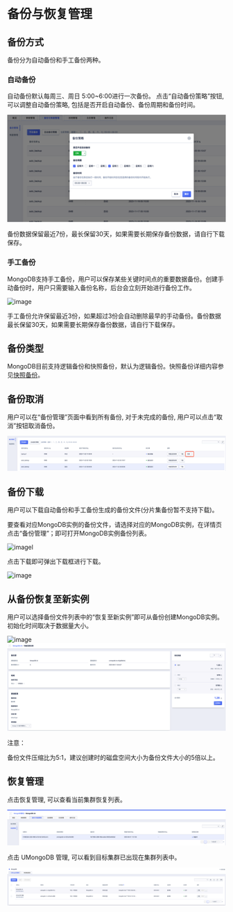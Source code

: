 

# 备份与恢复管理

## 备份方式

备份分为自动备份和手工备份两种。

### 自动备份

自动备份默认每周三、周日 5:00~6:00进行一次备份。
点击“自动备份策略”按钮, 可以调整自动备份策略, 包括是否开启自动备份、备份周期和备份时间。

![image](/images/backup/mongodb_20231123-144403.png)

备份数据保留最近7份，最长保留30天，如果需要长期保存备份数据，请自行下载保存。

### 手工备份

MongoDB支持手工备份，用户可以保存某些关键时间点的重要数据备份。创建手动备份时，用户只需要输入备份名称，后台会立刻开始进行备份工作。

![image](/images/backup/mongodb_20220719_06.png)

手工备份允许保留最近3份，如果超过3份会自动删除最早的手动备份。备份数据最长保留30天，如果需要长期保存备份数据，请自行下载保存。

## 备份类型

MongoDB目前支持逻辑备份和快照备份，默认为逻辑备份。快照备份详细内容参见[快照备份](https://docs.ucloud.cn/mongodb_nvme/guide/snapshot)。

## 备份取消

用户可以在“备份管理”页面中看到所有备份, 对于未完成的备份, 用户可以点击“取消”按钮取消备份。

![image](/images/backup/mongodb_20231123-145009.png)

## 备份下载

用户可以下载自动备份和手工备份生成的备份文件(分片集备份暂不支持下载)。

要查看对应MongoDB实例的备份文件，请选择对应的MongoDB实例，在详情页点击“备份管理”；即可打开MongoDB实例备份列表。

![imagel](/images/backup/mongodb_20220719_07.png)

点击下载即可弹出下载框进行下载。

![image](/images/backup/mongodb_20220719_08.png)

## 从备份恢复至新实例

用户可以选择备份文件列表中的“恢复至新实例”即可从备份创建MongoDB实例。初始化时间取决于数据量大小。

![image](/images/backup/mongodb_20220719_04.png)
![image](/images/backup/mongodb_20230801_01.png)

注意：

备份文件压缩比为5:1，建议创建时的磁盘空间大小为备份文件大小的5倍以上。

## 恢复管理

点击恢复管理, 可以查看当前集群恢复列表。

![image](/images/backup/mongodb_20230801_02.png)

点击 UMongoDB 管理, 可以看到目标集群已出现在集群列表中。

![image](/images/backup/mongodb_20230801_03.png)

